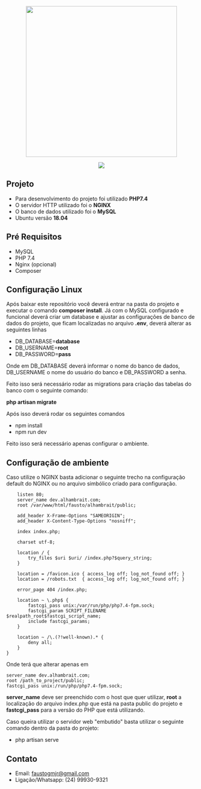 <p align="center"><a href="https://laravel.com" target="_blank"><img src="https://raw.githubusercontent.com/laravel/art/master/logo-lockup/5%20SVG/2%20CMYK/1%20Full%20Color/laravel-logolockup-cmyk-red.svg" width="400"></a></p>

<p align="center">
<img src="https://trello-attachments.s3.amazonaws.com/5adea36859dcd255c9056b62/60a109cd359e398e2c61ab73/7e4dbf7eaff06882291921cfd5a4c64c/Peek_2021-05-16_09-01.gif" />
</p>

## Projeto

* Para desenvolvimento do projeto foi utilizado **PHP7.4**
* O servidor HTTP utilizado foi o **NGINX**
* O banco de dados utilizado foi o **MySQL**
* Ubuntu versão **18.04**

## Pré Requisitos

* MySQL
* PHP 7.4
* Nginx (opcional)
* Composer

## Configuração Linux

Após baixar este repositório você deverá entrar na pasta do projeto e executar o comando **composer install**. Já com o
MySQL configurado e funcional deverá criar um database e ajustar as configurações de banco de dados do projeto, que
ficam localizadas no arquivo **.env**, deverá alterar as seguintes linhas

- DB_DATABASE=**database**
- DB_USERNAME=**root**
- DB_PASSWORD=**pass**

Onde em DB_DATABASE deverá informar o nome do banco de dados, DB_USERNAME o nome do usuário do banco e DB_PASSWORD a
senha.

Feito isso será necessário rodar as migrations para criação das tabelas do banco com o seguinte comando:

**php artisan migrate**

Após isso deverá rodar os seguintes comandos

- npm install
- npm run dev

Feito isso será necessário apenas configurar o ambiente.

## Configuração de ambiente

Caso utilize o NGINX basta adicionar o seguinte trecho na configuração default do NGINX ou no arquivo simbólico criado
para configuração.

```server {
    listen 80;
    server_name dev.alhambrait.com;
    root /var/www/html/fausto/alhambrait/public;

    add_header X-Frame-Options "SAMEORIGIN";
    add_header X-Content-Type-Options "nosniff";

    index index.php;

    charset utf-8;

    location / {
        try_files $uri $uri/ /index.php?$query_string;
    }

    location = /favicon.ico { access_log off; log_not_found off; }
    location = /robots.txt  { access_log off; log_not_found off; }

    error_page 404 /index.php;

    location ~ \.php$ {
        fastcgi_pass unix:/var/run/php/php7.4-fpm.sock;
        fastcgi_param SCRIPT_FILENAME $realpath_root$fastcgi_script_name;
        include fastcgi_params;
    }

    location ~ /\.(?!well-known).* {
        deny all;
    }
}

```
Onde terá que alterar apenas em
```
server_name dev.alhambrait.com;
root /path_to_project/public;
fastcgi_pass unix:/run/php/php7.4-fpm.sock;
```
**server_name** deve ser preenchido com o host que quer utilizar, **root** a localização do arquivo index.php que está na pasta public do projeto e **fastcgi_pass** para a versão do PHP que está utilizando.

Caso queira utilizar o servidor web "embutido" basta utilizar o seguinte comando dentro da pasta do projeto:

- php artisan serve

## Contato

* Email: faustogmjr@gmail.com
* Ligação/Whatsapp: (24) 99930-9321

